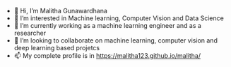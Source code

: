 - 👋 Hi, I’m Malitha Gunawardhana
- 👀 I’m interested in Machine learning, Computer Vision and Data Science
- 🌱 I’m currently working as a machine learning engineer and as a researcher
- 💞️ I’m looking to collaborate on machine learning, computer vision and deep learning based projetcs
- 📫 My complete profile is in https://malitha123.github.io/malitha/

<!---
Malitha123/Malitha123 is a ✨ special ✨ repository because its `README.md` (this file) appears on your GitHub profile.
You can click the Preview link to take a look at your changes.
--->

